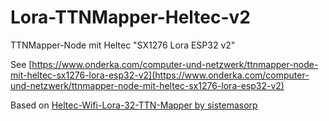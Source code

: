 # Lora-TTNMapper-Heltec-v2
TTNMapper-Node mit Heltec "SX1276 Lora ESP32 v2"

See [https://www.onderka.com/computer-und-netzwerk/ttnmapper-node-mit-heltec-sx1276-lora-esp32-v2](https://www.onderka.com/computer-und-netzwerk/ttnmapper-node-mit-heltec-sx1276-lora-esp32-v2)

Based on [Heltec-Wifi-Lora-32-TTN-Mapper by sistemasorp](https://github.com/sistemasorp/Heltec-Wifi-Lora-32-TTN-Mapper)

